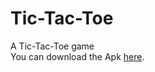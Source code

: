 # Tic-Tac-Toe
A Tic-Tac-Toe game  
You can download the Apk [here](https://drive.google.com/file/d/1cRhALOKCiDMYL0N0h4pJI2m_yeUF_ofb/view?usp=sharing).
